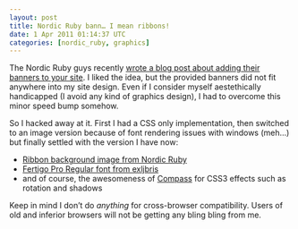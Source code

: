 ```yaml
---
layout: post
title: Nordic Ruby bann… I mean ribbons!
date: 1 Apr 2011 01:14:37 UTC
categories: [nordic_ruby, graphics]
---
```


The Nordic Ruby guys recently [wrote a blog post about adding their banners to your site](http://nordicruby.org/news#post_8). I liked the idea, but the provided banners did not fit anywhere into my site design. Even if I consider myself aestethically handicapped (I avoid any kind of graphics design), I had to overcome this minor speed bump somehow.

So I hacked away at it. First I had a CSS only implementation, then switched to an image version because of font rendering issues with windows (meh…) but finally settled with the version I have now:

- [Ribbon background image from Nordic Ruby](http://nordicruby.org/)
- [Fertigo Pro Regular font from exljbris](http://new.myfonts.com/fonts/exljbris/fertigo-pro/regular/)
- and of course, the awesomeness of [Compass](http://compass-style.org/) for CSS3 effects such as rotation and shadows

Keep in mind I don’t do *anything* for cross-browser compatibility. Users of old and inferior browsers will not be getting any bling bling from me.